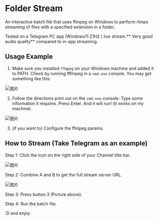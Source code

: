 # Folder Stream

An interactive batch file that uses ffmpeg on Windows to perform rtmps streaming of files with a specified extension in a folder.

Tested on a Telegram PC app (Windows11 21H2 ) live stream.** Very good audio quality** compared to in-app streaming. 

## Usage Example

1. Make sure you installed ``ffmpeg`` on your Windows machine and added it to PATH. Check by running fffmpeg in a ``cmd.exe`` console. You may get something like this:

![图片](https://github.com/puff-dayo/folder-stream/assets/84665734/394b7867-0597-424d-a223-0fff928526e1)


2. Follow the directions print out on the ``cmd.exe`` console. Type some information it requires. Press Enter. And it will run! (it works on my machine)

![图片](https://github.com/puff-dayo/folder-stream/assets/84665734/a586c893-41da-4c73-a7ab-38614e870726)

3. (if you want to) Configure the ffmpeg params.

## How to Stream (Take Telegram as an example)

Step 1: Click the icon on the right side of your Channel title bar.

![图片](https://github.com/puff-dayo/folder-stream/assets/84665734/15e9b3e1-22b9-45f9-8d21-e7569bc2881c)

Step 2: Combine A and B to get the full stream server URL.

![图片](https://github.com/puff-dayo/folder-stream/assets/84665734/bcfedd06-5e06-4cc4-9d58-36a71e58382d)

Step 3: Press button 3 (Picture above).

Step 4: Run the batch file.

:D and enjoy
